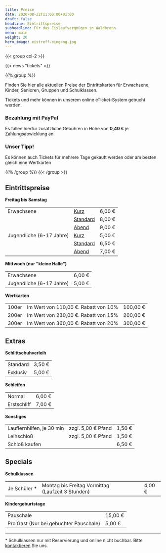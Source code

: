 ```yaml
---
title: Preise
date: 2020-08-22T11:00:00+01:00
draft: false
headline: Eintrittspreise
subheadline: Für das Eislaufvergnügen in Waldbronn
menu: main
weight: 20
hero_image: eistreff-eingang.jpg
---
```


{{< group col-2 >}}

{{< news "tickets" >}}

{{% group %}}

Finden Sie hier alle aktuellen Preise der Eintrittskarten für Erwachsene, Kinder, Senioren, Gruppen und Schulklassen.

Tickets und mehr können in unserem online eTicket-System gebucht werden.

### Bezahlung mit PayPal

Es fallen hierfür zusätzliche Gebühren in Höhe von **0,40 €** je Zahlungsabwicklung an.

### Unser Tipp!

Es können auch Tickets für mehrere Tage gekauft werden oder am besten gleich eine Wertkarten

{{% /group %}}
{{< /group >}}

## Eintrittspreise

**Freitag bis Samstag**

|                          |                                      |        |
| ------------------------ | ------------------------------------ | ------ |
| Erwachsene               | [Kurz](/oeffnungszeiten-anfahrt)     | 6,00 € |
|                          | [Standard](/oeffnungszeiten-anfahrt) | 8,00 € |
|                          | [Abend](/oeffnungszeiten-anfahrt)    | 9,00 € |
| Jugendliche (6-17 Jahre) | [Kurz](/oeffnungszeiten-anfahrt)     | 5,00 € |
|                          | [Standard](/oeffnungszeiten-anfahrt) | 6,50 € |
|                          | [Abend](/oeffnungszeiten-anfahrt)    | 7,00 € |

**Mittwoch (nur "kleine Halle")**

|                          |        |
| ------------------------ | ------ |
| Erwachsene               | 6,00 € |
| Jugendliche (6-17 Jahre) | 5,00 € |

**Wertkarten**

|       |                                                |          |
| ----- | ---------------------------------------------- | -------- |
| 100er | Im Wert von 110,00 €. Rabatt&nbsp;von&nbsp;10% | 100,00 € |
| 200er | Im Wert von 230,00 €. Rabatt&nbsp;von&nbsp;15% | 200,00 € |
| 300er | Im Wert von 360,00 €. Rabatt&nbsp;von&nbsp;20% | 300,00 € |

## Extras

**Schlittschuhverleih**

|          |        |
| -------- | ------ |
| Standard | 3,50 € |
| Exklusiv | 5,00 € |

**Schleifen**

|             |        |
| ----------- | ------ |
| Normal      | 6,00 € |
| Erstschliff | 7,00 € |

**Sonstiges**

|                                     |                              |        |
| ----------------------------------- | ---------------------------- | ------ |
| Lauflernhilfen, je&nbsp;30&nbsp;min | zzgl. 5,00&nbsp;€&nbsp;Pfand | 1,50 € |
| Leihschloß                          | zzgl. 5,00&nbsp;€&nbsp;Pfand | 1,50 € |
| Schloß kaufen                       |                              | 6,50 € |

## Specials

**Schulklassen**

|                         |                                                                  |        |
| ----------------------- | ---------------------------------------------------------------- | ------ |
| Je&nbsp;Schüler&nbsp;\* | Montag bis Freitag&nbsp;Vormittag (Laufzeit&nbsp;3&nbsp;Stunden) | 4,00 € |

**Kindergeburtstage**

|                                        |         |
| -------------------------------------- | ------- |
| Pauschale                              | 15,00 € |
| Pro Gast (Nur bei gebuchter Pauschale) | 5,00 €  |

---

\* Schulklassen nur mit Reservierung und online nicht buchbar. Bitte [kontaktieren](/kontakt) Sie uns.
